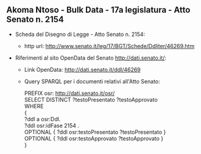 ## Akoma Ntoso - Bulk Data - 17a legislatura - Atto Senato n. 2154 ##

* Scheda del Disegno di Legge - Atto Senato n. 2154:
	* http url: http://www.senato.it/leg/17/BGT/Schede/Ddliter/46269.htm

* Riferimenti al sito OpenData del Senato http://dati.senato.it/:
	* Link OpenData: http://dati.senato.it/ddl/46269
	* Query SPARQL per i documenti relativi all'Atto Senato:

        PREFIX osr: <http://dati.senato.it/osr/>  
		SELECT DISTINCT ?testoPresentato ?testoApprovato  
		WHERE  
		{  
		    ?ddl a osr:Ddl.  
		    ?ddl osr:idFase 2154 .  
		    OPTIONAL { ?ddl osr:testoPresentato ?testoPresentato }  
		    OPTIONAL { ?ddl osr:testoApprovato ?testoApprovato }  
		}
		